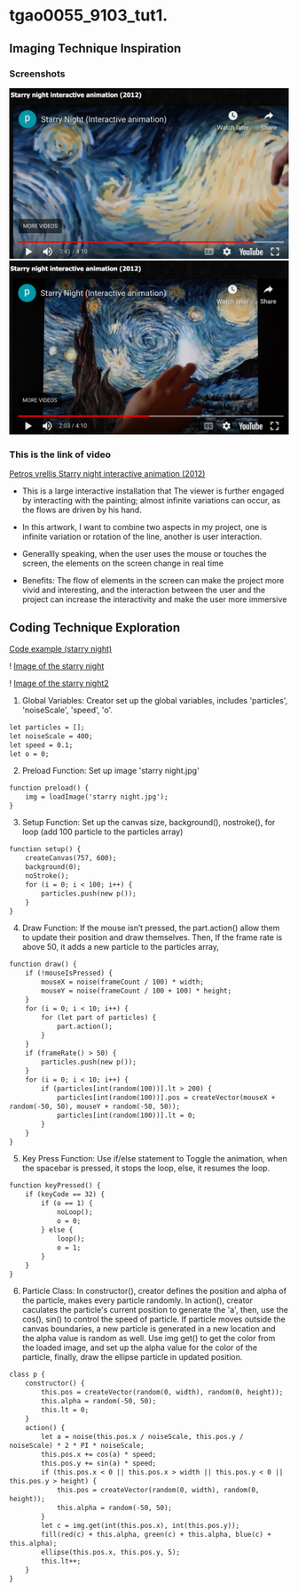 # tgao0055_9103_tut1.

## Imaging Technique Inspiration 
### Screenshots

![Image of starry night 1](asset/Van%20Gogh1.png)
![Image of starry night 2](asset/Van%20Gogh2.png)

### This is the link of video 
[Petros vrellis Starry night interactive animation (2012)](http://artof01.com/vrellis/works/starry_night.html) 

- This is a large interactive installation that The viewer is further engaged by interacting with the painting; almost infinite variations can occur, as the flows are driven by his hand. 

- In this artwork, I want to combine two aspects in my project, one is infinite variation or rotation of the line, another is user interaction. 

- Generallly speaking, when the user uses the mouse or touches the screen, the elements on the screen change in real time

- Benefits: The flow of elements in the screen can make the project more vivid and interesting, and the interaction between the user and the project can increase the interactivity and make the user more immersive

## Coding Technique Exploration

[Code example (starry night)](https://openprocessing.org/sketch/1209499)

! [Image of the starry night](asset/starry%20night.png)

! [Image of the starry night2](asset/starry%20night2.png)

1. Global Variables: 
Creator set up the global variables, includes 'particles', 'noiseScale', 'speed', 'o'.
``` 
let particles = [];
let noiseScale = 400;
let speed = 0.1;
let o = 0;
```

2. Preload Function: 
Set up image 'starry night.jpg' 
```
function preload() {
    img = loadImage('starry night.jpg');
}
```

3. Setup Function: 
Set up the canvas size, background(), nostroke(), for loop (add 100 particle to the particles array)
```
function setup() {
    createCanvas(757, 600);
    background(0);
    noStroke();
    for (i = 0; i < 100; i++) {
        particles.push(new p());
    }
}
```

4. Draw Function: 
If the mouse isn’t pressed, the part.action() allow them to update their position and draw themselves.
Then, If the frame rate is above 50, it adds a new particle to the particles array, 

```
function draw() {
    if (!mouseIsPressed) {
        mouseX = noise(frameCount / 100) * width;
        mouseY = noise(frameCount / 100 + 100) * height;
    }
    for (i = 0; i < 10; i++) {
        for (let part of particles) {
            part.action();
        }
    }
    if (frameRate() > 50) {
        particles.push(new p());
    }
    for (i = 0; i < 10; i++) {
        if (particles[int(random(100))].lt > 200) {
            particles[int(random(100))].pos = createVector(mouseX + random(-50, 50), mouseY + random(-50, 50));
            particles[int(random(100))].lt = 0;
        }
    }
}
```

5. Key Press Function:
Use if/else statement to Toggle the animation, when the spacebar is pressed, it stops the loop, else, it resumes the loop. 
```
function keyPressed() {
    if (keyCode == 32) {
        if (o == 1) {
            noLoop();
            o = 0;
        } else {
            loop();
            o = 1;
        }
    }
}
```

6. Particle Class:
In constructor(), creator defines the position and alpha of the particle, makes every particle randomly.
In action(), creator caculates the particle's current position to generate the 'a', then, use the cos(), sin() to control the speed of particle. If particle moves outside the canvas boundaries, a new particle is generated in a new location and the alpha value is random as well. Use img get() to get the color from the loaded image, and set up the alpha value for the color of the particle, finally, draw the ellipse particle in updated position. 

```
class p {
    constructor() {
        this.pos = createVector(random(0, width), random(0, height));
        this.alpha = random(-50, 50);
        this.lt = 0;
    }
    action() {
        let a = noise(this.pos.x / noiseScale, this.pos.y / noiseScale) * 2 * PI * noiseScale;
        this.pos.x += cos(a) * speed;
        this.pos.y += sin(a) * speed;
        if (this.pos.x < 0 || this.pos.x > width || this.pos.y < 0 || this.pos.y > height) {
            this.pos = createVector(random(0, width), random(0, height));
            this.alpha = random(-50, 50);
        }
        let c = img.get(int(this.pos.x), int(this.pos.y));
        fill(red(c) + this.alpha, green(c) + this.alpha, blue(c) + this.alpha);
        ellipse(this.pos.x, this.pos.y, 5);
        this.lt++;
    }
}
```
